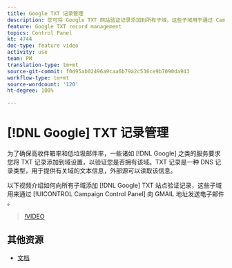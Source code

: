 ```yaml
---
title: Google TXT 记录管理
description: 您可将 Google TXT 网站验证记录添加到所有子域，这些子域用于通过 Campaign 控制面板向 GMAIL 地址发送电子邮件。
feature: Google TXT record management
topics: Control Panel
kt: 4744
doc-type: feature video
activity: use
team: PM
translation-type: tm+mt
source-git-commit: f0d95ab02496a9caa6b79a2c536ce9b7090da943
workflow-type: tm+mt
source-wordcount: '120'
ht-degree: 100%

---
```



# [!DNL Google] TXT 记录管理

为了确保高收件箱率和低垃圾邮件率，一些诸如 [!DNL Google] 之类的服务要求您将 TXT 记录添加到域设置，以验证您是否拥有该域。TXT 记录是一种 DNS 记录类型，用于提供有关域的文本信息，外部源可以读取该信息。

以下视频介绍如何向所有子域添加 [!DNL Google] TXT 站点验证记录，这些子域用来通过 [!UICONTROL Campaign Control Panel] 向 GMAIL 地址发送电子邮件 。

>[!VIDEO](https://video.tv.adobe.com/v/32369?quality=12)

## 其他资源

* [文档](https://docs.adobe.com/content/help/zh-Hans/control-panel/using/subdomains-and-certificates/managing-txt-records.html)
